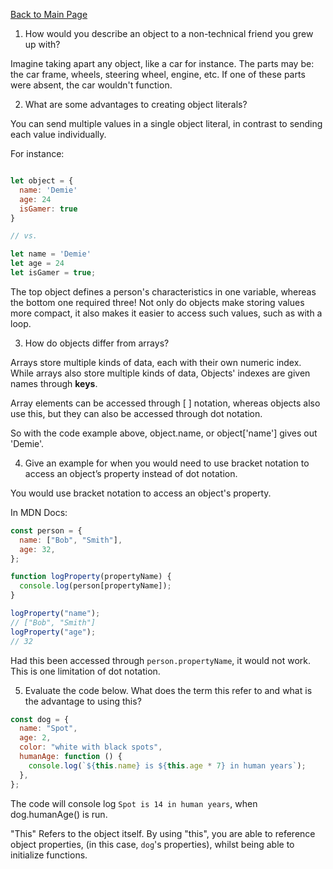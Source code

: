 [Back to Main Page](https://roguestar112.github.io/reading-notes/)

1. How would you describe an object to a non-technical friend you grew up with?

Imagine taking apart any object, like a car for instance. The parts may be: the car frame, wheels, steering wheel, engine, etc. If one of these parts were absent, the car wouldn't function.

2. What are some advantages to creating object literals?

You can send multiple values in a single object literal, in contrast to sending each value individually.

For instance:

```js

let object = {
  name: 'Demie'
  age: 24
  isGamer: true
}

// vs.

let name = 'Demie'
let age = 24
let isGamer = true;

```

The top object defines a person's characteristics in one variable, whereas the bottom one required three!
Not only do objects make storing values more compact, it also makes it easier to access such values, such as with a loop.

3. How do objects differ from arrays?

Arrays store multiple kinds of data, each with their own numeric index. While arrays also store multiple kinds of data, Objects' indexes are given names through **keys**.

Array elements can be accessed through [ ] notation, whereas objects also use this, but they can also be accessed through dot notation.

So with the code example above, object.name, or object['name'] gives out 'Demie'.

4. Give an example for when you would need to use bracket notation to access an object’s property instead of dot notation.

You would use bracket notation to access an object's property.

In MDN Docs:

```js
const person = {
  name: ["Bob", "Smith"],
  age: 32,
};

function logProperty(propertyName) {
  console.log(person[propertyName]);
}

logProperty("name");
// ["Bob", "Smith"]
logProperty("age");
// 32
```

Had this been accessed through `person.propertyName`, it would not work. This is one limitation of dot notation.

5. Evaluate the code below. What does the term this refer to and what is the advantage to using this?

```js
const dog = {
  name: "Spot",
  age: 2,
  color: "white with black spots",
  humanAge: function () {
    console.log(`${this.name} is ${this.age * 7} in human years`);
  },
};
```

The code will console log
`Spot is 14 in human years`,
when dog.humanAge() is run.

"This" Refers to the object itself. By using "this", you are able to reference object properties, (in this case, `dog`'s properties), whilst being able to initialize functions.
